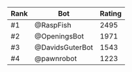 Rank|Bot|Rating
---|---|---
#1|@RaspFish|2495
#2|@OpeningsBot|1971
#3|@DavidsGuterBot|1543
#4|@pawnrobot|1223
